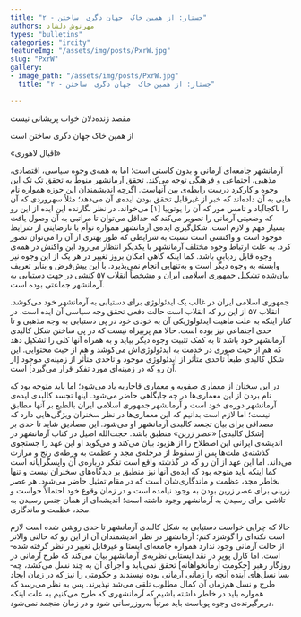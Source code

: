 ```yaml
--- 
title: "۲ - جستار: از همین خاک  جهان دگری  ساختن" 
authors: مهرنوش دلشاد 
types: "bulletins" 
categories: "ircity" 
featureImg: "/assets/img/posts/PxrW.jpg" 
slug: "PxrW" 
gallery: 
- image_path: "/assets/img/posts/PxrW.jpg" 
  title: "۲ - جستار: از همین خاک  جهان دگری  ساختن" 
 
--- 
```

مقصد زنده‌­دلان خواب پریشانی نیست          

از همین خاک جهان دگری ساختن است         

«اقبال لاهوری»

آرمانشهر جامعه‌­ای آرمانی و بدون کاستی است؛ اما به همه­‌ی وجوه سیاسی، اقتصادی، مذهبی، اجتماعی و فرهنگی توجه می‌­کند. تحقق آرمانشهر منوط به تحقق تک ­تک این وجوه و کارکرد درست رابطه‌­ی بین آن­هاست. اگرچه اندیشمندان این حوزه همواره نام­‌هایی به آن داده‌­اند که خبر از غیرقابل تحقق بودن ایده­‌ی آن می‌­دهد؛ مثلاً سهروردی که آن را ناکجاآباد و تامس مور که آن را یوتوپیا [۱] می­‌خواند. در نظر نگارنده این ایده از این رو که وضعیتی آرمانی را تصویر می­‌کند که حداقل می‌­توان تا مراتبی به آن وصول یافت بسیار مهم و لازم است. شکل‌­گیری ایده‌­ی آرمانشهر همواره توأم با نارضایتی از شرایط موجود است و واکنشی ا­ست نسبت به شرایطی که طور بهتری از آن را می­‌توان تصور کرد. به­ علت ارتباط وجوه مختلف آرمانشهر با یکدیگر انتظار می‌رود این واکنش در همه‌­ی وجوه قابل ردیابی باشد. کما اینکه گاهی امکان بروز تغییر در هر یک از این وجوه نیز وابسته به وجوه دیگر است و به­‌تنهایی انجام نمی‌­پذیرد. با این پیش­‌فرض و بنابر تعریف بیان‌­شده تشکیل جمهوری اسلامی ایران و مشخصاً انقلاب ۵۷ کنشی در جهت دستیابی به آرمانشهر جماعتی بوده ­است.

جمهوری اسلامی ایران در غالب یک ایدئولوژی برای دستیابی به آرمانشهر خود می­‌کوشد. انقلاب ۵۷ از این رو که انقلاب است حالت دفعی تحقق وجه سیاسی آن ایده است. در کنار اینکه به علت ماهیت ایدئولوژیکی آن به خودی خود در پی دستیابی به وجه مذهبی و تا حدی اجتماعی نیز بوده ­است. حالا هم پربیراه نیست که در پی ساختن شکل کالبدی آرمانشهر خود باشد تا به کمک تثبیت وجوه دیگر بیاید و به همراه آنها کلی را تشکیل دهد که هم از حیث صوری در خدمت به ایدئولوژی‌­اش می­‌کوشد و هم از حیث محتوایی. این شکل کالبدی طبعاً تاحدی متأثر از ایدئولوژی موجود و تاحدی متأثر از زمینه­­‌ی موجود [از آن رو که در زمینه‌­ای مورد تفکر قرار می­‌گیرد] است.

در این سخنان از معماری صفویه و معماری قاجاریه یاد می‌­شود؛ اما باید متوجه بود که نام­ بردن از این معماری‌­ها در چه جایگاهی حاضر می‌­شود. اینها تجسد کالبدی ایده‌­ی آرمانشهر دوره‌­ی خود است و آرمانشهر جمهوری اسلامی ایران بالطبع بر آنها مطابق نیست؛ اما لازم است بدانیم که این­ معماری‌­ها در نظر سخنران ویژگی‌­هایی دارد که مصداقی برای بیان تجسد کالبدی آرمانشهر او می­‌شود. این مصادیق شاید تا حدی بر [شکل کالبدی] «عصر زرین» منطبق باشد. حجت­‌الله اصیل در کتاب آرمان­شهر در اندیشه‌ی ایرانی این اصطلاح را از هزیود بیان می­‌کند و می­‌گوید او این عهد را جستجوی گذشته‌­ی ملت‌­ها پس از سقوط از مرحله‌­ی مجد و عظمت به ورطه­‌ی رنج و مرارت می‌داند. اما این عهد از آن رو که در گذشته واقع است تفکر درباره­‌ی آن واپسگرایانه است کما اینکه باید متوجه بود که ایده‌­ی آنها نیز منطبق بر دیدگاه‌­های سخنران نیست و تنها بخاطر مجد، عظمت و ماندگاری­‌شان است که در مقام تمثیل حاضر می‌­شود. هر عصر زرینی برای عصر زرین بودن به وجود نیامده ­است و در زمان وقوع خود احتمالاً خواست و تلاشی برای رسیدن به آرمانشهر وجود داشته­ است؛ اندیشه‌­ای از همان جنس رسیدن به مجد، عظمت و ماندگاری.

حالا که چرایی خواست دستیابی به شکل کالبدی آرمان­شهر تا حدی روشن شده ­است لازم است نکته­‌ای را گوشزد کنم؛ آرمانشهر در نظر اندیشمندان آن از این رو که حالتی والاتر از حالت آرمانی وجود ندارد همواره جامعه‌­ای ایستا و غیرقابل تغییر در نظر گرفته شده­ است. اما کارل پوپر در نقد ایستایی نظریه‌­ی آرمانشهر بیان می­‌کند که طرح آرمانی در روزگار رهبر [حکومت آرمان­خواهانه]  تحقق نمی­‌یابد و اجرای آن به چند نسل می‌کشد، چه­ بسا نسل­‌های آینده آنچه را زمانی آرمانی بوده نپسندند و حکومتی را نیز که در زمان ایجاد طرح و نسل هم‌زمان آن کمال مطلوب تلقی می­‌شد نپذیرند. پس به ­نظر می‌رسد که همواره باید در خاطر داشته باشیم که آرمانشهری که طرح می­‌کنیم به علت اینکه دربرگیرنده‌­ی وجوه پویاست باید مرتباً به‌­روزرسانی شود و در زمان منجمد نمی‌شود.